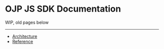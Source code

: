 # OJP JS SDK Documentation

WIP, old pages below

----

- [Architecture](./architecture.md)
- [Reference](./reference.md)
